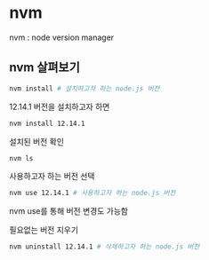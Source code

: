 # nvm

nvm : node version manager
## nvm 살펴보기

```bash
nvm install # 설치하고자 하는 node.js 버전
```
12.14.1 버전을 설치하고자 하면
```bash
nvm install 12.14.1
```

설치된 버전 확인
```bash
nvm ls
```

사용하고자 하는 버전 선택
```bash
nvm use 12.14.1 # 사용하고자 하는 node.js 버전
```
nvm use를 통해 버전 변경도 가능함

필요없는 버전 지우기
```bash
nvm uninstall 12.14.1 # 삭제하고자 하는 node.js 버전
```